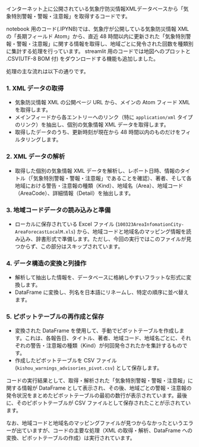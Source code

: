 インターネット上に公開されている気象庁防災情報XMLデータベースから「気象特別警報・警報・注意報」を取得するコードです。

notebook 用のコード(.IPYNB)では、気象庁が公開している気象防災情報 XML の「長期フィールド Atom」から、直近 48 時間以内に更新された「気象特別警報・警報・注意報」に関する情報を取得し、地域ごとに発令された回数を種類別に集計する処理を行っています。
streamlit 用のコードでは地図へのプロットと .CSV(UTF-8 BOM 付) をダウンロードする機能も追加しました。

処理の主な流れは以下の通りです。

### 1. XML データの取得

*   気象防災情報 XML の公開ページ URL から、メインの Atom フィード XML を取得します。
*   メインフィードから各エントリーへのリンク（特に `application/xml` タイプのリンク）を抽出し、個別の気象情報 XML データを取得します。
*   取得したデータのうち、更新時刻が現在から 48 時間以内のものだけをフィルタリングします。

### 2. XML データの解析

*   取得した個別の気象情報 XML データを解析し、レポート日時、情報のタイトル（「気象特別警報・警報・注意報」であることを確認）、著者、そして各地域における警告・注意報の種類（Kind）、地域名（Area）、地域コード（AreaCode）、詳細情報（Detail）を抽出します。

### 3. 地域コードデータの読み込みと準備

*   ローカルに保存されている Excel ファイル (`100323AreaInfomationCity-AreaForecastLocalM.xls`) から、地域コードと地域名のマッピング情報を読み込み、辞書形式で準備します。ただし、今回の実行ではこのファイルが見つからず、この部分はスキップされています。

### 4. データ構造の変換と列操作

*   解析して抽出した情報を、データベースに格納しやすいフラットな形式に変換します。
*   DataFrame に変換し、列名を日本語にリネームし、特定の順序に並べ替えます。

### 5. ピボットテーブルの再作成と保存

*   変換された DataFrame を使用して、手動でピボットテーブルを作成します。これは、各報告日、タイトル、著者、地域コード、地域名ごとに、それぞれの警告・注意報の種類（Kind）が何回発令されたかを集計するものです。
*   作成したピボットテーブルを CSV ファイル (`kishou_warnings_advisories_pivot.csv`) として保存します。

コードの実行結果として、取得・解析された「気象特別警報・警報・注意報」に関する情報が DataFrame として表示され、その後、地域ごとの警報・注意報の発令状況をまとめたピボットテーブルの最初の数行が表示されています。最後に、そのピボットテーブルが CSV ファイルとして保存されたことが示されています。

なお、地域コードと地域名のマッピングファイルが見つからなかったというエラーが出ていますが、コードの主要な処理（XML の取得・解析、DataFrame への変換、ピボットテーブルの作成）は実行されています。
